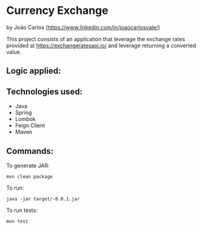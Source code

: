 # Currency Exchange
by João Carlos (https://www.linkedin.com/in/joaocarlosvale/)

This project consists of an application that leverage the exchange rates provided at https://exchangeratesapi.io/ and leverage 
returning a converted value.

## Logic applied:

## Technologies used:
* Java
* Spring
* Lombok
* Feign Client
* Maven 

## Commands:

To generate JAR:

    mvn clean package

To run:

    java -jar target/-0.0.1.jar
    
To run tests:

    mvn test
